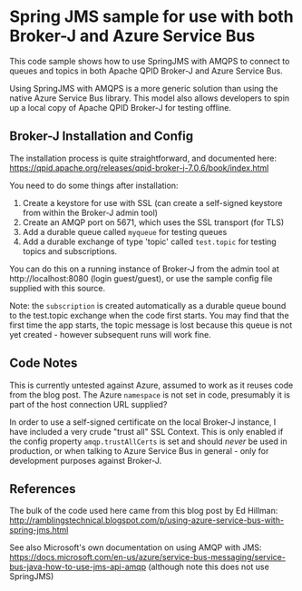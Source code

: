 Spring JMS sample for use with both Broker-J and Azure Service Bus
==================================================================

This code sample shows how to use SpringJMS with AMQPS to connect to
queues and topics in both Apache QPID Broker-J and Azure Service Bus.

Using SpringJMS with AMQPS is a more generic solution than using the
native Azure Service Bus library. This model also allows developers
to spin up a local copy of Apache QPID Broker-J for testing offline.

Broker-J Installation and Config
--------------------------------

The installation process is quite straightforward, and documented here:
https://qpid.apache.org/releases/qpid-broker-j-7.0.6/book/index.html

You need to do some things after installation:

1. Create a keystore for use with SSL (can create a self-signed keystore
from within the Broker-J admin tool)
2. Create an AMQP port on 5671, which uses the SSL transport (for TLS)
2. Add a durable queue called `myqueue` for testing queues
3. Add a durable exchange of type 'topic' called `test.topic` for testing
topics and subscriptions.

You can do this on a running instance of Broker-J from the admin tool
at http://localhost:8080 (login guest/guest), or use the sample config
file supplied with this source.

Note: the `subscription` is created automatically as a durable queue
bound to the test.topic exchange when the code first starts. You may
find that the first time the app starts, the topic message is lost
because this queue is not yet created - however subsequent runs
will work fine.

Code Notes
----------

This is currently untested against Azure, assumed to work as it reuses
code from the blog post. The Azure `namespace` is not set in code,
presumably it is part of the host connection URL supplied?

In order to use a self-signed certificate on the local Broker-J instance,
I have included a very crude "trust all" SSL Context. This is only enabled
if the config property `amqp.trustAllCerts` is set and should *never* be used
in production, or when talking to Azure Service Bus in general - only for
development purposes against Broker-J.


References
----------

The bulk of the code used here came from this blog post by Ed Hillman:
http://ramblingstechnical.blogspot.com/p/using-azure-service-bus-with-spring-jms.html

See also Microsoft's own documentation on using AMQP with JMS:
https://docs.microsoft.com/en-us/azure/service-bus-messaging/service-bus-java-how-to-use-jms-api-amqp
(although note this does not use SpringJMS)
